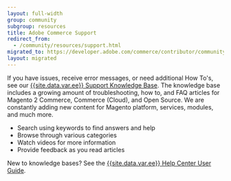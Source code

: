 ```yaml
---
layout: full-width
group: community
subgroup: resources
title: Adobe Commerce Support
redirect_from:
  - /community/resources/support.html
migrated_to: https://developer.adobe.com/commerce/contributor/community/support/
layout: migrated
---
```


If you have issues, receive error messages, or need additional How To's, see our [{{site.data.var.ee}} Support Knowledge Base](https://support.magento.com). The knowledge base includes a growing amount of troubleshooting, how to, and FAQ articles for Magento 2 Commerce, Commerce (Cloud), and Open Source. We are constantly adding new content for Magento platform, services, modules, and much more.

*  Search using keywords to find answers and help
*  Browse through various categories
*  Watch videos for more information
*  Provide feedback as you read articles

New to knowledge bases? See the [{{site.data.var.ee}} Help Center User Guide](https://support.magento.com/hc/en-us/articles/360000913794).
